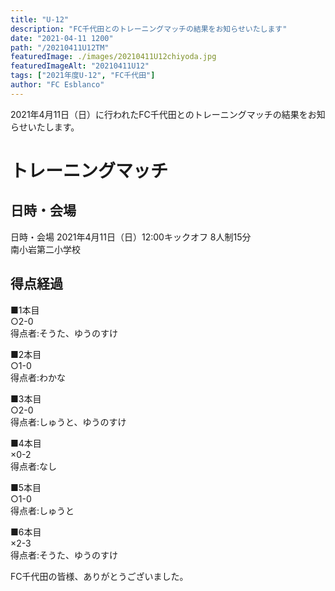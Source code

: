 ```yaml
---
title: "U-12"
description: "FC千代田とのトレーニングマッチの結果をお知らせいたします"
date: "2021-04-11 1200"
path: "/20210411U12TM"
featuredImage: ./images/20210411U12chiyoda.jpg
featuredImageAlt: "20210411U12"
tags: ["2021年度U-12", "FC千代田"]
author: "FC Esblanco"
---
```


2021年4月11日（日）に行われたFC千代田とのトレーニングマッチの結果をお知らせいたします。

# トレーニングマッチ

## 日時・会場

日時・会場
2021年4月11日（日）12:00キックオフ 8人制15分  
南小岩第二小学校

## 得点経過

■1本目  
○2-0  
得点者:そうた、ゆうのすけ

■2本目  
○1-0  
得点者:わかな

■3本目  
○2-0  
得点者:しゅうと、ゆうのすけ

■4本目  
×0-2  
得点者:なし

■5本目  
○1-0  
得点者:しゅうと

■6本目  
×2-3  
得点者:そうた、ゆうのすけ

FC千代田の皆様、ありがとうございました。
